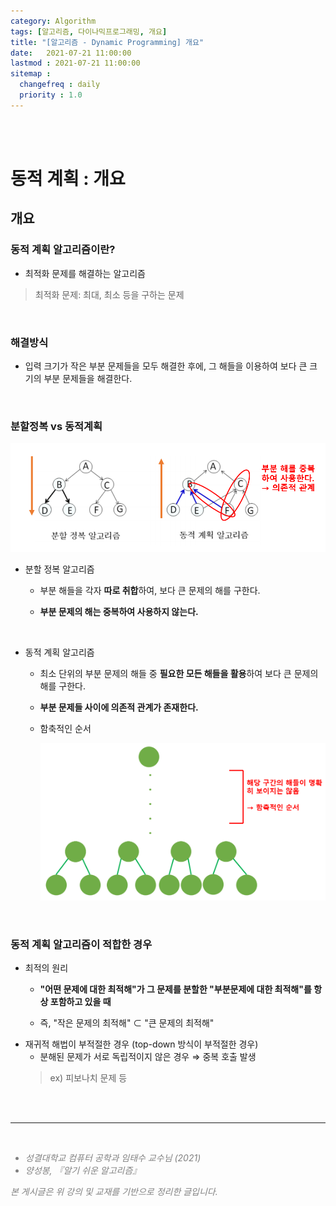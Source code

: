 ```yaml
---
category: Algorithm
tags: [알고리즘, 다이나믹프로그래밍, 개요]
title: "[알고리즘 - Dynamic Programming] 개요"
date:   2021-07-21 11:00:00 
lastmod : 2021-07-21 11:00:00
sitemap :
  changefreq : daily
  priority : 1.0
---
```


<br/><br/>

# 동적 계획 : 개요

## 개요

### 동적 계획 알고리즘이란?

- 최적화 문제를 해결하는 알고리즘

> 최적화 문제: 최대, 최소 등을 구하는 문제

<br>

### 해결방식

- 입력 크기가 작은 부분 문제들을 모두 해결한 후에, 그 해들을 이용하여 보다 큰 크기의 부분 문제들을 해결한다.

<br>

### 분할정복 vs 동적계획

![분할정복과 동적계획](/assets/img/2021-07-20-ALGORITHM_DP_Begin/Untitled_47.png)

- 분할 정복 알고리즘
  - 부분 해들을 각자 **따로 취합**하여, 보다 큰 문제의 해를 구한다.

  - **부분 문제의 해는 중복하여 사용하지 않는다.**

<br>

- 동적 계획 알고리즘
  - 최소 단위의 부분 문제의 해들 중 **필요한 모든 해들을 활용**하여 보다 큰 문제의 해를 구한다.
  - **부분 문제들 사이에 의존적 관계가 존재한다.**
  - 함축적인 순서

    ![동적계획](/assets/img/2021-07-20-ALGORITHM_DP_Begin/Untitled_48.png)

<br>

### 동적 계획 알고리즘이 적합한 경우

- 최적의 원리
  - **"어떤 문제에 대한 최적해"가 그 문제를 분할한 "부분문제에 대한 최적해"를 항상 포함하고 있을 때**

  - 즉, "작은 문제의 최적해" ⊂ "큰 문제의 최적해"
- 재귀적 해법이 부적절한 경우 (top-down 방식이 부적절한 경우)
  - 분해된 문제가 서로 독립적이지 않은 경우 ⇒ 중복 호출 발생  
  > ex) 피보나치 문제 등

<br><br>

---

<br>
<div style="font-style: italic;color: gray;">
  <ul>
    <li>성결대학교 컴퓨터 공학과 임태수 교수님 (2021)</li>
    <li>양성봉, 『알기 쉬운 알고리즘』</li>
  </ul>
  본 게시글은 위 강의 및 교재를 기반으로 정리한 글입니다.
</div>